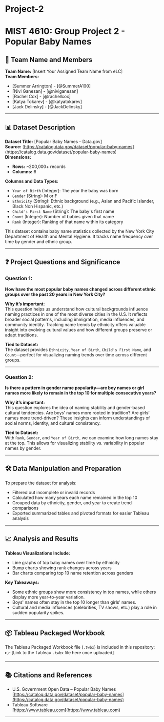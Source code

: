 # Project-2
# MIST 4610: Group Project 2 - Popular Baby Names

## 🧠 Team Name and Members
**Team Name:** [Insert Your Assigned Team Name from eLC]  
**Team Members:**  
- [Summer Arrington] - [@SummerA100]  
- [Nivi Ganesan] - [@niviganesan]  
- [Rachel Cox] - [@rachellcox]  
- [Katya Tokarev] - [@katyatokarev]
- [Jack Delinsky] - [@JackDelinsky]

---

## 📊 Dataset Description

**Dataset Title:** [Popular Baby Names – Data.gov]  
**Source:** [https://catalog.data.gov/dataset/popular-baby-names](https://catalog.data.gov/dataset/popular-baby-names)  
**Dimensions:**  
- **Rows:** ~200,000+ records  
- **Columns:** 6

**Columns and Data Types:**
- `Year of Birth` (Integer): The year the baby was born
- `Gender` (String): M or F
- `Ethnicity` (String): Ethnic background (e.g., Asian and Pacific Islander, Black Non Hispanic, etc.)
- `Child's First Name` (String): The baby's first name
- `Count` (Integer): Number of babies given that name
- `Rank` (Integer): Ranking of that name within its category

This dataset contains baby name statistics collected by the New York City Department of Health and Mental Hygiene. It tracks name frequency over time by gender and ethnic group.

---

## ❓ Project Questions and Significance

### **Question 1:**  
**How have the most popular baby names changed across different ethnic groups over the past 20 years in New York City?**

**Why it’s important:**  
This question helps us understand how cultural backgrounds influence naming practices in one of the most diverse cities in the U.S. It reflects broader social patterns, including immigration, media influences, and community identity. Tracking name trends by ethnicity offers valuable insight into evolving cultural values and how different groups preserve or adapt traditions.

**Tied to Dataset:**  
The dataset provides `Ethnicity`, `Year of Birth`, `Child's First Name`, and `Count`—perfect for visualizing naming trends over time across different groups.

---

### **Question 2:**  
**Is there a pattern in gender name popularity—are boy names or girl names more likely to remain in the top 10 for multiple consecutive years?**

**Why it’s important:**  
This question explores the idea of naming stability and gender-based cultural tendencies. Are boys' names more rooted in tradition? Are girls’ names more trend-driven? These insights can inform understandings of social norms, identity, and cultural consistency.

**Tied to Dataset:**  
With `Rank`, `Gender`, and `Year of Birth`, we can examine how long names stay at the top. This allows for visualizing stability vs. variability in popular names by gender.

---

## 🛠️ Data Manipulation and Preparation

To prepare the dataset for analysis:
- Filtered out incomplete or invalid records
- Calculated how many years each name remained in the top 10
- Grouped data by ethnicity, gender, and year to create trend comparisons
- Exported summarized tables and pivoted formats for easier Tableau analysis

---

## 📈 Analysis and Results

**Tableau Visualizations Include:**
- Line graphs of top baby names over time by ethnicity
- Bump charts showing rank changes across years
- Bar charts comparing top 10 name retention across genders

**Key Takeaways:**
- Some ethnic groups show more consistency in top names, while others display more year-to-year variation.
- Boys' names often stay in the top 10 longer than girls' names.
- Cultural and media influences (celebrities, TV shows, etc.) play a role in sudden popularity spikes.

---

## 📦 Tableau Packaged Workbook

The Tableau Packaged Workbook file (`.twbx`) is included in this repository:  
👉 [Link to the Tableau `.twbx` file here once uploaded]

---

## 📚 Citations and References

- U.S. Government Open Data – Popular Baby Names  
  [https://catalog.data.gov/dataset/popular-baby-names](https://catalog.data.gov/dataset/popular-baby-names)
- Tableau Software  
  [https://www.tableau.com](https://www.tableau.com)

---
